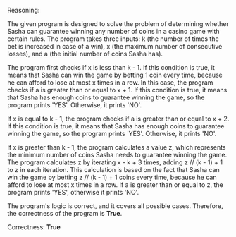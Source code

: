 Reasoning:

The given program is designed to solve the problem of determining whether Sasha can guarantee winning any number of coins in a casino game with certain rules. The program takes three inputs: k (the number of times the bet is increased in case of a win), x (the maximum number of consecutive losses), and a (the initial number of coins Sasha has).

The program first checks if x is less than k - 1. If this condition is true, it means that Sasha can win the game by betting 1 coin every time, because he can afford to lose at most x times in a row. In this case, the program checks if a is greater than or equal to x + 1. If this condition is true, it means that Sasha has enough coins to guarantee winning the game, so the program prints 'YES'. Otherwise, it prints 'NO'.

If x is equal to k - 1, the program checks if a is greater than or equal to x + 2. If this condition is true, it means that Sasha has enough coins to guarantee winning the game, so the program prints 'YES'. Otherwise, it prints 'NO'.

If x is greater than k - 1, the program calculates a value z, which represents the minimum number of coins Sasha needs to guarantee winning the game. The program calculates z by iterating x - k + 3 times, adding z // (k - 1) + 1 to z in each iteration. This calculation is based on the fact that Sasha can win the game by betting z // (k - 1) + 1 coins every time, because he can afford to lose at most x times in a row. If a is greater than or equal to z, the program prints 'YES', otherwise it prints 'NO'.

The program's logic is correct, and it covers all possible cases. Therefore, the correctness of the program is **True**.

Correctness: **True**